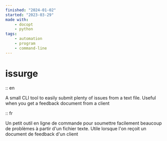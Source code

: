 ```yaml
---
finished: "2024-01-02"
started: "2023-03-29"
made with:
    - docopt
    - python
tags:
    - automation
    - program
    - command-line
---
```


# issurge

:: en

A small CLI tool to easily submit plenty of issues from a text file. Useful when you get a feedback document from a client

:: fr

Un petit outil en ligne de commande pour soumettre facilement beaucoup de problèmes à partir d'un fichier texte. Utile lorsque l'on reçoit un document de feedback d'un client
